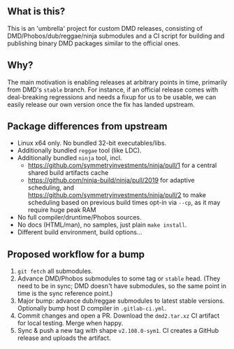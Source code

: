 ## What is this?

This is an 'umbrella' project for custom DMD releases, consisting
of DMD/Phobos/dub/reggae/ninja submodules and a CI script for
building and publishing binary DMD packages similar to the official
ones.

## Why?

The main motivation is enabling releases at arbitrary points in time,
primarily from DMD's `stable` branch. For instance, if an official
release comes with deal-breaking regressions and needs a fixup for
us to be usable, we can easily release our own version once the fix
has landed upstream.

## Package differences from upstream

- Linux x64 only. No bundled 32-bit executables/libs.
- Additionally bundled `reggae` tool (like LDC).
- Additionally bundled `ninja` tool, incl.
  - https://github.com/symmetryinvestments/ninja/pull/1 for a central
    shared build artifacts cache
  - https://github.com/ninja-build/ninja/pull/2019 for adaptive scheduling,
    and https://github.com/symmetryinvestments/ninja/pull/2 to make
    scheduling based on previous build times opt-in via `--cp`, as it may
    require huge peak RAM
- No full compiler/druntime/Phobos sources.
- No docs (HTML/man), no samples, just plain `make install`.
- Different build environment, build options...

## Proposed workflow for a bump

1. `git fetch` all submodules.
2. Advance DMD/Phobos submodules to some tag or `stable` head.
   (They need to be in sync; DMD doesn't have submodules, so the same
   point in time is the sync reference point.)
3. Major bump: advance dub/reggae submodules to latest stable versions.
   Optionally bump host D compiler in `.gitlab-ci.yml`.
4. Commit changes and open a PR. Download the `dmd2.tar.xz` CI artifact
   for local testing. Merge when happy.
5. Sync & push a new tag with shape `v2.108.0-sym1`. CI creates a GitHub
   release and uploads the artifact.
